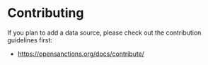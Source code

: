 # Contributing

If you plan to add a data source, please check out the contribution guidelines first:

* https://opensanctions.org/docs/contribute/
